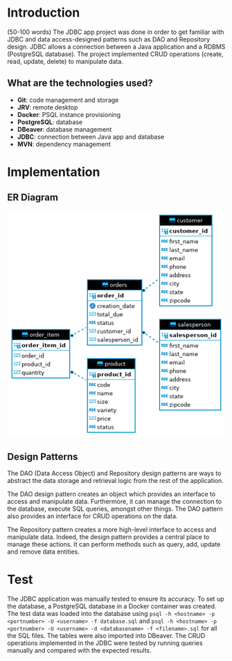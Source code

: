 # Introduction
(50-100 words)
The JDBC app project was done in order to get familiar with JDBC and data access-designed patterns such as DAO and Repository design. JDBC allows a connection between a Java application and a RDBMS (PostgreSQL database). The project implemented CRUD operations (create, read, update, delete) to manipulate data.

## What are the technologies used?
- **Git**: code management and storage
- **JRV**: remote desktop
- **Docker**: PSQL instance provisioning
- **PostgreSQL**: database
- **DBeaver**: database management
- **JDBC**: connection between Java app and database
- **MVN**: dependency management


# Implementation
## ER Diagram
![ER_diagram](./assets/hplussport-public.png)

## Design Patterns
The DAO (Data Access Object) and Repository design patterns are ways to abstract the data storage and retrieval logic from the rest of the application.

The DAO design pattern creates an object which provides an interface to access and  manipulate data. Furthermore, it can manage the connection to the database, execute SQL queries, amongst other things. The DAO pattern also provides an interface for CRUD operations on the data.

The Repository pattern creates a more high-level interface to access and manipulate data. Indeed, the design pattern provides a central place to manage these actions. It can perform methods such as query, add, update and remove data entities.
# Test
The JDBC application was manually tested to ensure its accuracy. To set up the database, a PostgreSQL database in a Docker container was created.  The test data was loaded into the database using `psql -h <hostname> -p <portnumber> -U <username> -f database.sql` and  `psql -h <hostname> -p <portnumber> -U <username> -d <databasename> -f <filename>.sql` for all the SQL files. The tables were also imported into DBeaver. 
The CRUD operations implemented in the JDBC were tested by running queries manually and compared with the expected results.

